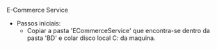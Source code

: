 E-Commerce Service

+ Passos iniciais:
	+ Copiar a pasta 'ECommerceService' que encontra-se dentro da pasta 'BD' e colar disco local C: da maquina.